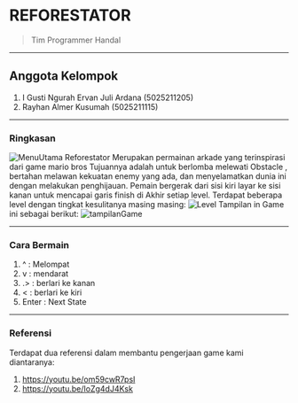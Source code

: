 # REFORESTATOR
> Tim Programmer Handal

***

## Anggota Kelompok
1. I Gusti Ngurah Ervan Juli Ardana (5025211205)
2. Rayhan Almer Kusumah (5025211115)

---

### Ringkasan

![MenuUtama](https://user-images.githubusercontent.com/114007640/209443002-ba50fa99-fabb-4ada-b6a6-9f7cbea4f9e1.png)
Reforestator Merupakan permainan arkade yang terinspirasi dari game mario bros Tujuannya adalah untuk berlomba melewati Obstacle , bertahan melawan kekuatan enemy yang ada, dan menyelamatkan dunia ini dengan melakukan penghijauan. Pemain bergerak dari sisi kiri layar ke sisi kanan untuk mencapai garis finish di Akhir setiap level. Terdapat beberapa level dengan tingkat kesulitanya masing masing:
![Level](https://user-images.githubusercontent.com/114007640/209443312-84590ad6-cc93-4981-b353-1a924c7e0d1f.png)
Tampilan in Game ini sebagai berikut:
![tampilanGame](https://user-images.githubusercontent.com/114007640/209443378-34014342-9cd7-4627-b38b-f88c2283fb7f.png)

---

### Cara Bermain
1. ^      : Melompat
2. v      : mendarat
3. .>      : berlari ke kanan
4. <      : berlari ke kiri
5. Enter  : Next State

---

### Referensi
Terdapat dua referensi dalam membantu pengerjaan game kami diantaranya:
1. https://youtu.be/om59cwR7psI
2. https://youtu.be/IoZg4dJ4Ksk

